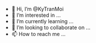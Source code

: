 - 👋 Hi, I’m @KyTranMoi
- 👀 I’m interested in ...
- 🌱 I’m currently learning ...
- 💞️ I’m looking to collaborate on ...
- 📫 How to reach me ...

<!---
KyTranMoi/KyTranMoi is a ✨ special ✨ repository because its `README.md` (this file) appears on your GitHub profile.
You can click the Preview link to take a look at your changes.
--->
